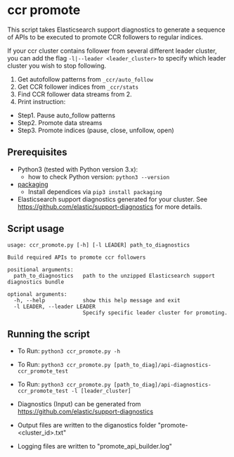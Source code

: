 # ccr promote

This script takes Elasticsearch support diagnostics to generate a sequence of APIs to be executed to promote CCR followers to regular indices.

If your ccr cluster contains follower from several different leader cluster, you can add the flag `-l|--leader <leader_cluster>` to specify which leader cluster you wish to stop following.
   
1. Get autofollow patterns from `_ccr/auto_follow` 
2. Get CCR follower indices from `_ccr/stats` 
3. Find CCR follower data streams from 2.
4. Print instruction:
- Step1. Pause auto_follow patterns
- Step2. Promote data streams
- Step3. Promote indices (pause, close, unfollow, open)

## Prerequisites
- Python3 (tested with Python version 3.x):
  - how to check Python version: `python3 --version`
- [packaging](https://pypi.org/project/packaging/)
  - Install dependices via `pip3 install packaging`
- Elasticsearch support diagnostics generated for your cluster. See https://github.com/elastic/support-diagnostics for more details.


## Script usage
```
usage: ccr_promote.py [-h] [-l LEADER] path_to_diagnostics

Build required APIs to promote ccr followers

positional arguments:
  path_to_diagnostics   path to the unzipped Elasticsearch support diagnostics bundle

optional arguments:
  -h, --help            show this help message and exit
  -l LEADER, --leader LEADER
                        Specify specific leader cluster for promoting.
```

## Running the script

- To Run: `python3 ccr_promote.py -h`
- To Run: `python3 ccr_promote.py [path_to_diag]/api-diagnostics-ccr_promote_test`
- To Run: `python3 ccr_promote.py [path_to_diag]/api-diagnostics-ccr_promote_test -l [leader_cluster]`

- Diagnostics (Input) can be generated from https://github.com/elastic/support-diagnostics
- Output files are written to the diganostics folder "promote-<cluster_id>.txt"
- Logging files are written to "promote_api_builder.log"
